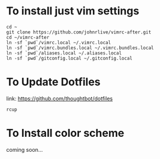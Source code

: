 # To install just vim settings

```
cd ~
git clone https://github.com/johnrlive/vimrc-after.git
cd ~/vimrc-after
ln -sf `pwd`/vimrc.local ~/.vimrc.local
ln -sf `pwd`/vimrc.bundles.local ~/.vimrc.bundles.local
ln -sf `pwd`/aliases.local ~/.aliases.local
ln -sf `pwd`/gitconfig.local ~/.gitconfig.local
```


# To Update Dotfiles 
link: https://github.com/thoughtbot/dotfiles

```
rcup
```

# To Install color scheme
coming soon...
